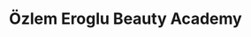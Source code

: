 ---
title: "Özlem Eroglu Beauty Academy"
url: /neusaess/oezlem-eroglu-beauty-academy/
shop: Kosmetik
---